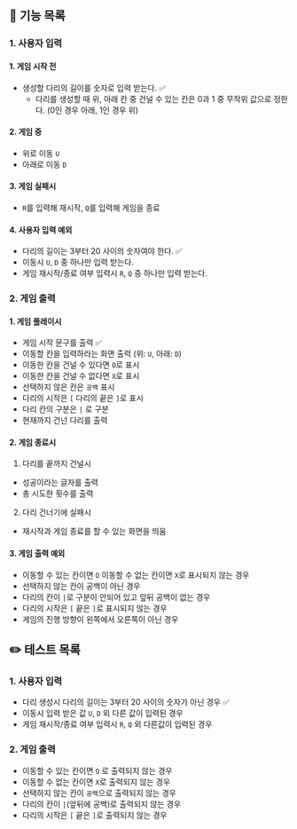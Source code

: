## 🚀 기능 목록

### 1. 사용자 입력

#### 1. 게임 시작 전

- 생성할 다리의 길이를 숫자로 입력 받는다. ✅
  - 다리를 생성할 때 위, 아래 칸 중 건널 수 있는 칸은 0과 1 중 무작위 값으로 정한다. (0인 경우 아래, 1인 경우 위)

#### 2. 게임 중

- 위로 이동 `U`
- 아래로 이동 `D`

#### 3. 게임 실패시

- `R`를 입력해 재시작, `Q`를 입력해 게임을 종료

#### 4. 사용자 입력 예외

- 다리의 길이는 3부터 20 사이의 숫자여야 한다. ✅
- 이동시 `U`, `D` 중 하나만 입력 받는다.
- 게임 재시작/종료 여부 입력시 `R`, `Q` 중 하나만 입력 받는다.

### 2. 게임 출력

#### 1. 게임 플레이시

- 게임 시작 문구를 출력 ✅
- 이동할 칸을 입력하라는 화면 출력 (위: `U`, 아래: `D`)
- 이동한 칸을 건널 수 있다면 `O`로 표시
- 이동한 칸을 건널 수 없다면 `X`로 표시
- 선택하지 않은 칸은 `공백` 표시
- 다리의 시작은 `[` 다리의 끝은 `]`로 표시
- 다리 칸의 구분은 `|` 로 구분
- 현재까지 건넌 다리를 출력

#### 2. 게임 종료시

1. 다리를 끝까지 건널시

- 성공이라는 글자를 출력
- 총 시도한 횟수를 출력

2. 다리 건너기에 실패시

- 재시작과 게임 종료를 할 수 있는 화면을 띄움

#### 3. 게임 출력 예외

- 이동할 수 있는 칸이면 `O` 이동할 수 없는 칸이면 `X`로 표시되지 않는 경우
- 선택하지 않는 칸이 공백이 아닌 경우
- 다리의 칸이 `|`로 구분이 안되어 있고 앞뒤 공백이 없는 경우
- 다리의 시작은 `[` 끝은 `]`로 표시되지 않는 경우
- 게임의 진행 방향이 왼쪽에서 오른쪽이 아닌 경우

## ✏️ 테스트 목록

### 1. 사용자 입력

- 다리 생성시 다리의 길이는 3부터 20 사이의 숫자가 아닌 경우 ✅
- 이동시 입력 받은 값 `U`, `D` 외 다른 값이 입력된 경우
- 게임 재시작/종료 여부 입력시 `R`, `Q` 외 다른값이 입력된 경우

### 2. 게임 출력

- 이동할 수 있는 칸이면 `O` 로 출력되지 않는 경우
- 이동할 수 없는 칸이면 `X`로 출력되지 않는 경우
- 선택하지 않는 칸이 `공백`으로 출력되지 않는 경우
- 다리의 칸이 `|`(앞뒤에 공백)로 출력되지 않는 경우
- 다리의 시작은 `[` 끝은 `]`로 출력되지 않는 경우
